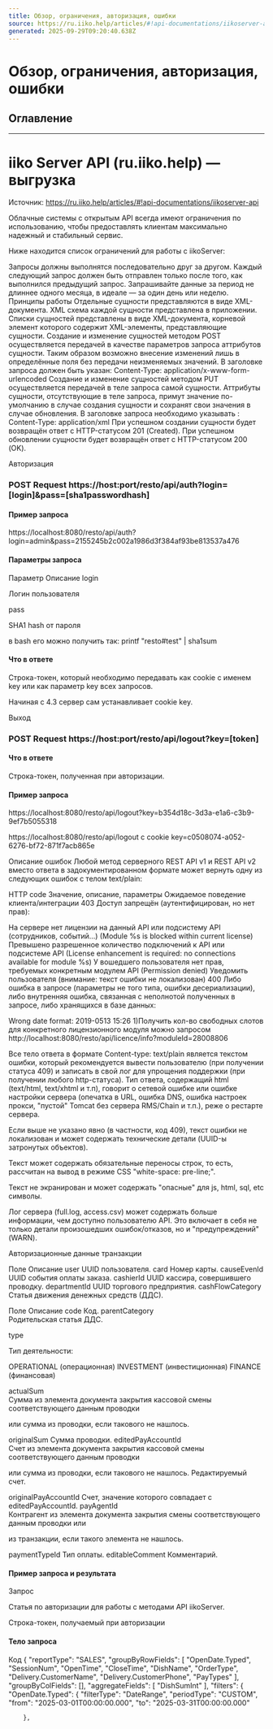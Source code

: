 ```yaml
---
title: Обзор, ограничения, авторизация, ошибки
source: https://ru.iiko.help/articles/#!api-documentations/iikoserver-api
generated: 2025-09-29T09:20:40.638Z
---
```


# Обзор, ограничения, авторизация, ошибки

## Оглавление

---

# iiko Server API (ru.iiko.help) — выгрузка

Источник: https://ru.iiko.help/articles/#!api-documentations/iikoserver-api

Облачные системы с открытым API всегда имеют ограничения по использованию, чтобы предоставлять клиентам максимально надежный и стабильный сервис. 

Ниже находится список ограничений для работы с iikoServer: 

Запросы должны выполнятся последовательно друг за другом. Каждый следующий запрос должен быть отправлен только после того, как выполнился предыдущий запрос.
Запрашивайте данные за период не длиннее одного месяца, в идеале — за один день или неделю. 
Принципы работы
Отдельные сущности представляются в виде XML-документа. XML схема каждой сущности представлена в приложении.
Списки сущностей представлены в виде XML-документа, корневой элемент которого содержит XML-элементы, представляющие сущности.
Создание и изменение сущностей методом POST осуществляется передачей в качестве параметров запроса аттрибутов сущности. Таким образом возможно внесение изменений лишь в определённые поля без передачи неизменяемых значений. В заголовке запроса должен быть указан: Content-Type: application/x-www-form-urlencoded
Создание и изменение сущностей методом PUT осуществляется передачей в теле запроса самой сущности. Аттрибуты сущности, отсутствующие в теле запроса, примут значение по-умолчанию в случае создания сущности и сохранят свои значения в случае обновления. В заголовке запроса необходимо указывать : Content-Type: application/xml
При успешном создании сущности будет возвращён ответ с HTTP-статусом 201 (Created).
При успешном обновлении сущности будет возвращён ответ с HTTP-статусом 200 (OK).

Авторизация
### POST Request	 https://host:port/resto/api/auth?login=[login]&pass=[sha1passwordhash]
#### Пример запроса

https://localhost:8080/resto/api/auth?login=admin&pass=2155245b2c002a1986d3f384af93be813537a476

#### Параметры запроса

Параметр
Описание
login

Логин пользователя

pass

SHA1 hash от пароля

в bash его можно получить так: printf "resto#test" | sha1sum

#### Что в ответе

Строка-токен, который необходимо передавать как cookie с именем key или как параметр key всех запросов.

Начиная с 4.3 сервер сам устанавливает cookie key.

Выход
### POST Request	  https://host:port/resto/api/logout?key=[token]
#### Что в ответе

Строка-токен, полученная при авторизации. 

#### Пример запроса

https://localhost:8080/resto/api/logout?key=b354d18c-3d3a-e1a6-c3b9-9ef7b5055318

https://localhost:8080/resto/api/logout c cookie key=c0508074-a052-6276-bf72-871f7acb865e

Описание ошибок
Любой метод серверного REST API v1 и REST API v2 вместо ответа в задокументированном формате может вернуть одну из следующих ошибок с телом text/plain:

HTTP code
Значение, описание, параметры
Ожидаемое поведение клиента/интеграции
403	
Доступ запрещён (аутентифицирован, но нет прав):

На сервере нет лицензии на данный API или подсистему API (сотрудников, событий...)
(Module %s is blocked within current license)
Превышено разрешенное количество подключений к API или подсистеме API
(License enhancement is required: no connections available for module %s)
У вошедшего пользователя нет прав, требуемых конкретным модулем API
(Permission denied)
Уведомить пользователя (внимание: текст ошибки не локализован) 
400	
Либо ошибка в запросе (параметры не того типа, ошибки десериализации), либо внутренняя ошибка, связанная с неполнотой полученных в запросе, либо хранящихся в базе данных:

Wrong date format: 2019-0513 15:26
1)Получить кол-во свободных слотов для конкретного лицензионного модуля можно запросом http://localhost:8080/resto/api/licence/info?moduleId=28008806

Все тело ответа в формате Content-type: text/plain является текстом ошибки, который рекомендуется вывести пользователю (при получении статуса 409) и записать в свой лог для упрощения поддержки (при получении любого http-статуса). Тип ответа, содержащий html (text/html, text/xhtml и т.п), говорит о сетевой ошибке или ошибке настройки сервера (опечатка в URL, ошибка DNS, ошибка настроек прокси, "пустой" Tomcat без сервера RMS/Chain и т.п.), реже о рестарте сервера.

Если выше не указано явно (в частности, код 409), текст ошибки не локализован и может содержать технические детали (UUID-ы затронутых объектов).

Текст может содержать обязательные переносы строк, то есть, рассчитан на вывод в режиме CSS "white-space: pre-line;".

Текст не экранирован и может содержать "опасные" для js, html, sql, etc символы.

Лог сервера (full.log, access.csv) может содержать больше информации, чем доступно пользователю API. Это включает в себя не только детали произошедших ошибок/отказов, но и "предупреждений" (WARN).

Авторизационные данные транзакции

Поле
Описание
user	UUID пользователя.
card	Номер карты.
causeEvenId	UUID события оплаты заказа.
cashierId	UUID кассира, совершившего проводку.
departmentId	UUID торгового предприятия.
cashFlowCategory	
Статья движения денежных средств (ДДС).

Поле
Описание
code	Код.
parentCategory	
Родительская статья ДДС.

type	
 

Тип деятельности:

OPERATIONAL (операционная)
INVESTMENT (инвестиционная)
FINANCE (финансовая)
 

actualSum	
Сумма из элемента документа закрытия кассовой смены соответствующего данным проводки

или сумма из проводки, если такового не нашлось.

originalSum	Сумма проводки.
editedPayAccountId 	
Счет из элемента документа закрытия кассовой смены соответствующего данным проводки

или сумма из проводки, если такового не нашлось. Редактируемый счет.

originalPayAccountId	Счет, значение которого совпадает с editedPayAccountId.
payAgentId	
Контрагент из элемента документа закрытия смены соответствующего данным проводки или

из транзакции, если такого элемента не нашлось.

paymentTypeId	Тип оплаты.
editableComment	Комментарий.
#### Пример запроса и результата

Запрос

Статья по авторизации для работы с методами API iikoServer.

Строка-токен, получаемый при авторизации
#### Тело запроса
Код
{
    "reportType": "SALES",
    "groupByRowFields": [
            "OpenDate.Typed",
            "SessionNum",
            "OpenTime",
            "CloseTime",
            "DishName",
            "OrderType",
            "Delivery.CustomerName",
            "Delivery.CustomerPhone",
            "PayTypes"
    ],
    "groupByColFields": [],
    "aggregateFields": [
        "DishSumInt"
    ],
    "filters": {
        "OpenDate.Typed": {
            "filterType": "DateRange",
            "periodType": "CUSTOM",
            "from": "2025-03-01T00:00:00.000",
            "to": "2025-03-31T00:00:00.000"
            
        },